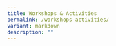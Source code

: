 ```yaml
---
title: Workshops & Activities
permalink: /workshops-activities/
variant: markdown
description: ""
---
```

